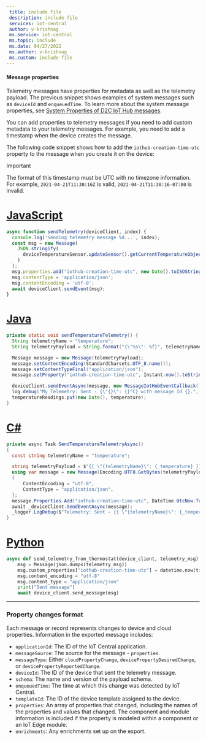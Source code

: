 ```yaml
---
 title: include file
 description: include file
 services: iot-central
 author: v-krishnag
 ms.service: iot-central
 ms.topic: include
 ms.date: 04/27/2022
 ms.author: v-krishnag
 ms.custom: include file
---
```


#### Message properties

Telemetry messages have properties for metadata as well as the telemetry payload. The previous snippet shows examples of system messages such as `deviceId` and `enqueuedTime`. To learn more about the system message properties, see [System Properties of D2C IoT Hub messages](../articles/iot-hub/iot-hub-devguide-messages-construct.md#system-properties-of-d2c-iot-hub-messages).

You can add properties to telemetry messages if you need to add custom metadata to your telemetry messages. For example, you need to add a timestamp when the device creates the message.

The following code snippet shows how to add the `iothub-creation-time-utc` property to the message when you create it on the device:

> [!IMPORTANT]
> The format of this timestamp must be UTC with no timezone information. For example, `2021-04-21T11:30:16Z` is valid, `2021-04-21T11:30:16-07:00` is invalid.

# [JavaScript](#tab/javascript)

```javascript
async function sendTelemetry(deviceClient, index) {
  console.log('Sending telemetry message %d...', index);
  const msg = new Message(
    JSON.stringify(
      deviceTemperatureSensor.updateSensor().getCurrentTemperatureObject()
    )
  );
  msg.properties.add("iothub-creation-time-utc", new Date().toISOString());
  msg.contentType = 'application/json';
  msg.contentEncoding = 'utf-8';
  await deviceClient.sendEvent(msg);
}
```

# [Java](#tab/java)

```java
private static void sendTemperatureTelemetry() {
  String telemetryName = "temperature";
  String telemetryPayload = String.format("{\"%s\": %f}", telemetryName, temperature);

  Message message = new Message(telemetryPayload);
  message.setContentEncoding(StandardCharsets.UTF_8.name());
  message.setContentTypeFinal("application/json");
  message.setProperty("iothub-creation-time-utc", Instant.now().toString());

  deviceClient.sendEventAsync(message, new MessageIotHubEventCallback(), message);
  log.debug("My Telemetry: Sent - {\"{}\": {}°C} with message Id {}.", telemetryName, temperature, message.getMessageId());
  temperatureReadings.put(new Date(), temperature);
}
```

# [C#](#tab/csharp)

```csharp
private async Task SendTemperatureTelemetryAsync()
{
  const string telemetryName = "temperature";

  string telemetryPayload = $"{{ \"{telemetryName}\": {_temperature} }}";
  using var message = new Message(Encoding.UTF8.GetBytes(telemetryPayload))
  {
      ContentEncoding = "utf-8",
      ContentType = "application/json",
  };
  message.Properties.Add("iothub-creation-time-utc", DateTime.UtcNow.ToString("yyyy-MM-ddTHH:mm:ssZ"));
  await _deviceClient.SendEventAsync(message);
  _logger.LogDebug($"Telemetry: Sent - {{ \"{telemetryName}\": {_temperature}°C }}.");
}
```

# [Python](#tab/python)

```python
async def send_telemetry_from_thermostat(device_client, telemetry_msg):
    msg = Message(json.dumps(telemetry_msg))
    msg.custom_properties["iothub-creation-time-utc"] = datetime.now(timezone.utc).isoformat()
    msg.content_encoding = "utf-8"
    msg.content_type = "application/json"
    print("Sent message")
    await device_client.send_message(msg)
```

---

### Property changes format

Each message or record represents changes to device and cloud properties. Information in the exported message includes:

- `applicationId`: The ID of the IoT Central application.
- `messageSource`: The source for the message - `properties`.
- `messageType`: Either `cloudPropertyChange`, `devicePropertyDesiredChange`,  or `devicePropertyReportedChange`.
- `deviceId`:  The ID of the device that sent the telemetry message.
- `schema`: The name and version of the payload schema.
- `enqueuedTime`: The time at which this change was detected by IoT Central.
- `templateId`: The ID of the device template assigned to the device.
- `properties`: An array of properties that changed, including the names of the properties and values that changed. The component and module information is included if the property is modeled within a component or an IoT Edge module.
- `enrichments`: Any enrichments set up on the export.
